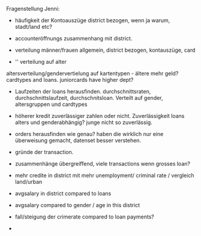 Fragenstellung Jenni:

- häufigkeit der Kontoauszüge district bezogen, wenn ja warum, stadt/land etc?
- accounteröffnungs zusammenhang mit district.

- verteilung männer/frauen allgemein, district bezogen, kontauszüge, card
- '' verteilung auf alter

altersverteilung/gendervertielung auf kartentypen - ältere mehr geld?
 cardtypes and loans. juniorcards have higher dept?
 
 - Laufzeiten der loans herausfinden. durchschnittsraten, durchschnittslaufzeit, durchschnitsloan. Verteilt auf gender, altersgruppen und cardtypes
 
 - höherer kredit zuverlässiger zahlen oder nicht. Zuverlässigkeit loans alters und genderabhängig? junge nicht so zuverlässig.
 
 - orders herausfinden wie genau? haben die wirklich nur eine überweisung gemacht, datenset besser verstehen.
 
 - gründe der transaction. 
 
 
 
 - zusammenhänge übergreiffend, viele transactions wenn grosses loan? 
 
 
 - mehr credite in district mit mehr unemployment/ criminal rate / vergleich land/urban 
 - avgsalary in district compared to loans
 - avgsalary compared to gender / age in this district
 - fall/steigung der crimerate compared to loan payments?
 
 
 - 
